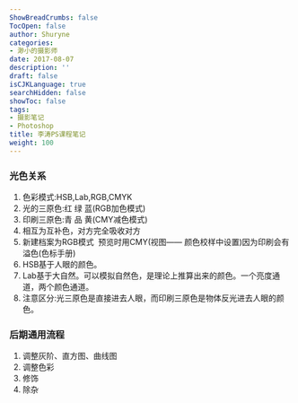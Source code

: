 ```yaml
---
ShowBreadCrumbs: false
TocOpen: false
author: Shuryne
categories:
- 渺小的摄影师
date: 2017-08-07
description: ''
draft: false
isCJKLanguage: true
searchHidden: false
showToc: false
tags:
- 摄影笔记
- Photoshop
title: 李涛PS课程笔记
weight: 100
---
```


### 光色关系

1. 色彩模式:HSB,Lab,RGB,CMYK 
2. 光的三原色:红 绿 蓝(RGB加色模式) 
3. 印刷三原色:青 品 黄(CMY减色模式) 
4. 相互为互补色，对方完全吸收对方
5. 新建档案为RGB模式  预览时用CMY(视图—— 颜色校样中设置)因为印刷会有溢色(色标手册)
6. HSB基于人眼的颜色。
7. Lab基于大自然。可以模拟自然色，是理论上推算出来的颜色。一个亮度通道，两个颜色通道。
8. 注意区分:光三原色是直接进去人眼，而印刷三原色是物体反光进去人眼的颜色。



### 后期通用流程

1. 调整灰阶、直方图、曲线图
2. 调整色彩
3. 修饰
4. 除杂